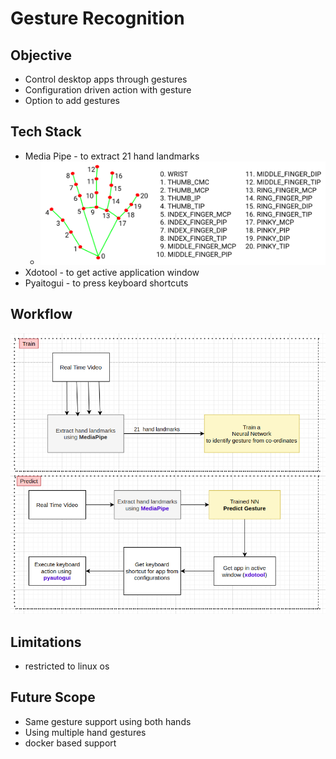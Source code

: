 # Gesture Recognition

## Objective
- Control desktop apps through gestures
- Configuration driven action with gesture
- Option to add gestures

## Tech Stack
- Media Pipe - to extract 21 hand landmarks
  - ![alt text](https://github.com/a1rishav/gesture-sensor/blob/main/images/hand_landmarks.png)
- Xdotool - to get active application window
- Pyaitogui - to press keyboard shortcuts

## Workflow
![alt text](https://github.com/a1rishav/gesture-sensor/blob/main/images/workflow.png)

## Limitations
- restricted to linux os

## Future Scope
- Same gesture support using both hands
- Using multiple hand gestures
- docker based support


